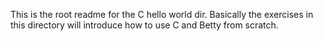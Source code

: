 This is the root readme for the C hello world dir.
Basically the exercises in this directory will introduce how to use C and Betty from scratch.
